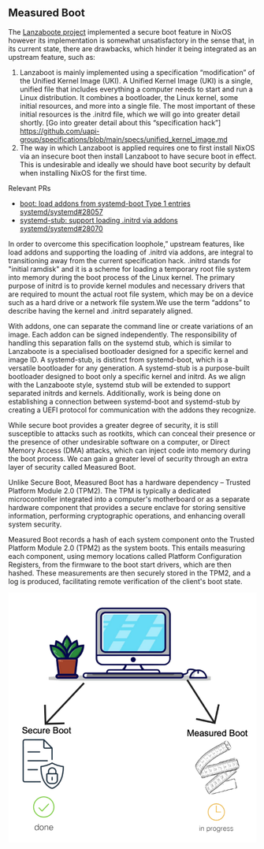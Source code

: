## Measured Boot

The [Lanzaboote project](https://github.com/nix-community/lanzaboote) implemented a secure boot feature in NixOS however its implementation is somewhat unsatisfactory in the sense that, in its current state, there are drawbacks, which hinder it being integrated as an upstream feature, such as:

1. Lanzaboot is mainly implemented using a specification “modification” of the Unified Kernel Image (UKI). A Unified Kernel Image (UKI) is a single, unified file that includes everything a computer needs to start and run a Linux distribution. It combines a bootloader, the Linux kernel, some initial resources, and more into a single file. The most important of these initial resources is the .initrd file, which we will go into greater detail shortly. [Go into greater detail about this “specification hack”]
https://github.com/uapi-group/specifications/blob/main/specs/unified_kernel_image.md  
2. The way in which Lanzaboot is applied requires one to first install NixOS via an insecure boot then install Lanzaboot to have secure boot in effect. This is undesirable and ideally we should have boot security by default when installing NixOS for the first time.

Relevant PRs
- [boot: load addons from systemd-boot Type 1 entries systemd/systemd#28057](https://github.com/systemd/systemd/pull/28057)
- [systemd-stub: support loading .initrd via addons systemd/systemd#28070](https://github.com/systemd/systemd/pull/28070)

In order to overcome this specification loophole,” upstream features, like load addons and supporting the loading of .initrd via addons, are integral to transitioning away from the current specification hack. .initrd stands for "initial ramdisk" and it is a scheme for loading a temporary root file system into memory during the boot process of the Linux kernel. The primary purpose of initrd is to provide kernel modules and necessary drivers that are required to mount the actual root file system, which may be on a device such as a hard drive or a network file system.We use the term “addons” to describe having the kernel and .initrd separately aligned. 


With addons, one can separate the command line or create variations of an image. Each addon can be signed independently. The responsibility of handling this separation falls on the systemd stub, which is similar to Lanzaboote is a specialised bootloader designed for a specific kernel and image ID. A systemd-stub, is distinct from systemd-boot, which is a versatile bootloader for any generation. A systemd-stub is a purpose-built bootloader designed to boot only a specific kernel and initrd. As we align with the Lanzaboote style, systemd stub will be extended to support separated initrds and kernels. Additionally, work is being done on establishing a connection between systemd-boot and systemd-stub by creating a UEFI protocol for communication with the addons they recognize.

While secure boot provides a greater degree of security, it is still susceptible to attacks such as rootkits, which can conceal their presence or the presence of other undesirable software on a computer, or Direct Memory Access (DMA) attacks, which can inject code into memory during the boot process. We can gain a greater level of security through an extra layer of security called Measured Boot. 

Unlike Secure Boot, Measured Boot has a hardware dependency – Trusted Platform Module 2.0 (TPM2). The TPM is typically a dedicated microcontroller integrated into a computer's motherboard or as a separate hardware component that provides a secure enclave for storing sensitive information, performing cryptographic operations, and enhancing overall system security.

Measured Boot records a hash of each system component onto the Trusted Platform Module 2.0 (TPM2) as the system boots. This entails measuring each component, using memory locations called Platform Configuration Registers, from the firmware to the boot start drivers, which are then hashed. These measurements are then securely stored in the TPM2, and a log is produced, facilitating remote verification of the client's boot state.

![My animated logo](images/boot.png)
